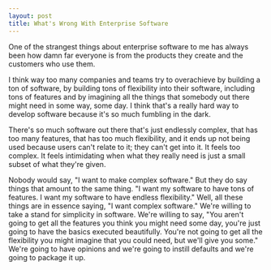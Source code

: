 ```yaml
---
layout: post
title: What's Wrong With Enterprise Software 
---
```


One of the strangest things about enterprise software to me has always been how damn far everyone is from the products they create and the customers who use them. 

I think way too many companies and teams try to overachieve by building a ton of software, by building tons of flexibility into their software, including tons of features and by imagining all the things that somebody out there might need in some way, some day. I think that's a really hard way to develop software because it's so much fumbling in the dark.

There's so much software out there that's just endlessly complex, that has too many features, that has too much flexibility, and it ends up not being used because users can't relate to it; they can't get into it. It feels too complex. It feels intimidating when what they really need is just a small subset of what they're given.

Nobody would say, "I want to make complex software." But they do say things that amount to the same thing. "I want my software to have tons of features. I want my software to have endless flexibility." Well, all these things are in essence saying, "I want complex software." We're willing to take a stand for simplicity in software. We're willing to say, "You aren't going to get all the features you think you might need some day, you're just going to have the basics executed beautifully. You're not going to get all the flexibility you might imagine that you could need, but we'll give you some." We're going to have opinions and we're going to instill defaults and we're going to package it up.